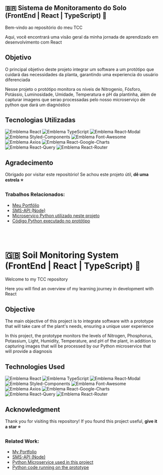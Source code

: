 ## 🇧🇷 Sistema de Monitoramento do Solo (FrontEnd | React | TypeScript) 🌱

<p>Bem-vindo ao repositório do meu TCC</p>
<p>Aqui, você encontrará uma visão geral da minha jornada de aprendizado em desenvolvimento com React</p>

<h2>Objetivo</h2>

<p>O principal objetivo deste projeto integrar um software a um protótipo que cuidará das necessidades da planta, garantindo uma experiencia do usuário diferenciada</p>
<p>Nesse projeto o protótipo monitora os níveis de Nitrogenio, Fósforo, Potássio, Luminosidade, Umidade, Temperatura e pH da plantinha, além de capturar imagens que serao processadas pelo nosso microserviço de python que dará um diagnóstico</p>

<h2>Tecnologias Utilizadas</h2>

![Emblema React](https://img.shields.io/badge/React-61DAFB?logo=react&logoColor=black)
![Emblema TypeScript](https://img.shields.io/badge/TypeScript-3178C6?logo=typescript&logoColor=white)
![Emblema React-Modal](https://img.shields.io/badge/React--Modal-61DAFB?logo=react&logoColor=black)
![Emblema Styled-Components](https://img.shields.io/badge/Styled--Components-DB7093?logo=styled-components&logoColor=white)
![Emblema Font-Awesome](https://img.shields.io/badge/Font--Awesome-339AF0?logo=font-awesome&logoColor=white)
![Emblema Axios](https://img.shields.io/badge/Axios-5A29E4?logo=axios&logoColor=white)
![Emblema React-Google-Charts](https://img.shields.io/badge/React--Google--Charts-34A853?logo=google&logoColor=white)
![Emblema React-Query](https://img.shields.io/badge/React--Query-FF4154?logo=react-query&logoColor=white)
![Emblema React-Router](https://img.shields.io/badge/React--Router-CA4245?logo=react-router&logoColor=white)

<h2>Agradecimento</h2>

<p>Obrigado por visitar este repositório! Se achou este projeto útil,<strong> dê uma estrela ⭐</strong></p>

<h3>Trabalhos Relacionados:</h3>

<ul>
  <li><a href="https://devneemiasvieira.com">Meu Portfólio</a></li>
  <li><a href="https://neemiasvieira.github.io/DriveExperience/">SMS-API (Node)</a></li>
  <li><a href="https://api-driver-experience.vercel.app/">Microserviço Python utilizado neste projeto</a></li>
  <li><a href="https://api-driver-experience.vercel.app/">Código Python executado no protótipo</a></li>
</ul>

<br>
<br>
<h1> 🇬🇧 Soil Monitoring System (FrontEnd | React | TypeScript) 🌱 </h1>

<p>Welcome to my TCC repository</p>
<p>Here you will find an overview of my learning journey in development with React</p>

<h2>Objective</h2>

<p>The main objective of this project is to integrate software with a prototype that will take care of the plant's needs, ensuring a unique user experience</p>
<p>In this project, the prototype monitors the levels of Nitrogen, Phosphorus, Potassium, Light, Humidity, Temperature, and pH of the plant, in addition to capturing images that will be processed by our Python microservice that will provide a diagnosis</p>

<h2>Technologies Used</h2>

![Emblema React](https://img.shields.io/badge/React-61DAFB?logo=react&logoColor=black)
![Emblema TypeScript](https://img.shields.io/badge/TypeScript-3178C6?logo=typescript&logoColor=white)
![Emblema React-Modal](https://img.shields.io/badge/React--Modal-61DAFB?logo=react&logoColor=black)
![Emblema Styled-Components](https://img.shields.io/badge/Styled--Components-DB7093?logo=styled-components&logoColor=white)
![Emblema Font-Awesome](https://img.shields.io/badge/Font--Awesome-339AF0?logo=font-awesome&logoColor=white)
![Emblema Axios](https://img.shields.io/badge/Axios-5A29E4?logo=axios&logoColor=white)
![Emblema React-Google-Charts](https://img.shields.io/badge/React--Google--Charts-34A853?logo=google&logoColor=white)
![Emblema React-Query](https://img.shields.io/badge/React--Query-FF4154?logo=react-query&logoColor=white)
![Emblema React-Router](https://img.shields.io/badge/React--Router-CA4245?logo=react-router&logoColor=white)

<h2>Acknowledgment</h2>

<p>Thank you for visiting this repository! If you found this project useful, <strong>give it a star ⭐</strong></p>

<h3>Related Work:</h3>

<ul>
  <li><a href="https://devneemiasvieira.com">My Portfolio</a></li>
  <li><a href="https://neemiasvieira.github.io/DriveExperience/">SMS-API (Node)</a></li>
  <li><a href="https://api-driver-experience.vercel.app/">Python Microservice used in this project</a></li>
  <li><a href="https://api-driver-experience.vercel.app/">Python code running on the prototype</a></li>
</ul>
